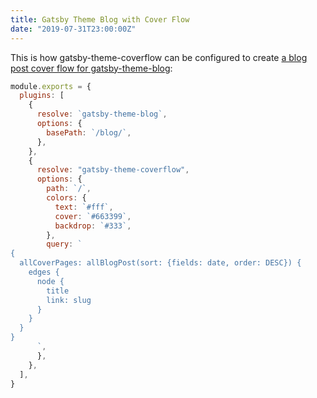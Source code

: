 ```yaml
---
title: Gatsby Theme Blog with Cover Flow
date: "2019-07-31T23:00:00Z"
---
```


This is how gatsby-theme-coverflow can be configured to create [a blog post cover flow for gatsby-theme-blog](/):

```js
module.exports = {
  plugins: [
    {
      resolve: `gatsby-theme-blog`,
      options: {
        basePath: `/blog/`,
      },
    },
    {
      resolve: "gatsby-theme-coverflow",
      options: {
        path: `/`,
        colors: {
          text: `#fff`,
          cover: `#663399`,
          backdrop: `#333`,
        },
        query: `
{
  allCoverPages: allBlogPost(sort: {fields: date, order: DESC}) {
    edges {
      node {
        title
        link: slug
      }
    }
  }
}
      `,
      },
    },
  ],
}
```

